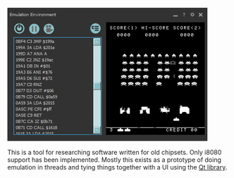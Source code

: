 ![ee](/assets/images/ee-alpha.png)

This is a tool for researching software written for old chipsets. Only i8080 support has been implemented. Mostly this exists as a prototype of doing emulation in threads and tying things together with a UI using the [Qt library](http://code.qt.io/cgit/).
